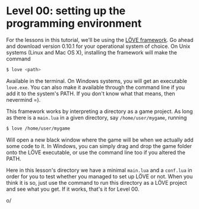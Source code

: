 
Level 00: setting up the programming environment
================================================

For the lessons in this tutorial, we'll be using the
[LÖVE framework](https://love2d.org/). Go ahead and download version 0.10.1 for
your operational system of choice. On Unix systems (Linux and Mac OS X),
installing the framework will make the command

```bash
$ love <path>
```

Available in the terminal. On Windows systems, you will get an executable
`love.exe`. You can also make it available through the command line if you add
it to the system's PATH. If you don't know what that means, then nevermind =).

This framework works by interpreting a directory as a game project. As long as
there is a `main.lua` in a given directory, say `/home/user/mygame`, running

```bash
$ love /home/user/mygame
```

Will open a new black window where the game will be when we actually add some
code to it. In Windows, you can simply drag and drop the game folder onto the
LÖVE executable, or use the command line too if you altered the PATH.

Here in this lesson's directory we have a minimal `main.lua` and a `conf.lua`
in order for you to test whether you managed to set up LÖVE or not. When you
think it is so, just use the command to run this directory as a LÖVE project
and see what you get. If it works, that's it for Level 00.

o/

